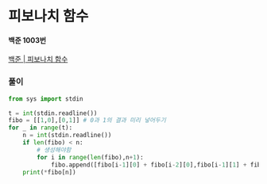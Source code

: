 # 피보나치 함수
#### 백준 1003번
[백준 | 피보나치 함수](https://www.acmicpc.net/problem/1003)
### 풀이
```python
from sys import stdin

t = int(stdin.readline())
fibo = [[1,0],[0,1]] # 0과 1의 결과 미리 넣어두기
for _ in range(t):
    n = int(stdin.readline())
    if len(fibo) < n:
        # 생성해야함
        for i in range(len(fibo),n+1):
            fibo.append([fibo[i-1][0] + fibo[i-2][0],fibo[i-1][1] + fibo[i-2][1]])
    print(*fibo[n])
```

